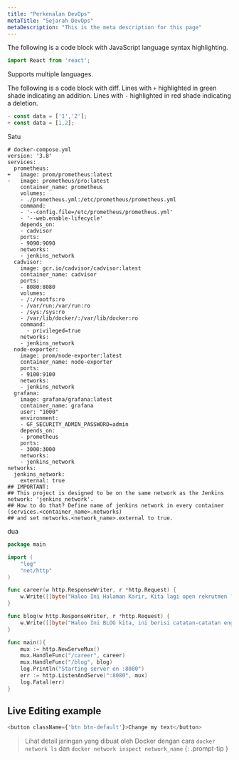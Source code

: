 ```yaml
---
title: "Perkenalan DevOps"
metaTitle: "Sejarah DevOps"
metaDescription: "This is the meta description for this page"
---
```


The following is a code block with JavaScript language syntax highlighting.

```javascript
import React from 'react';
```

Supports multiple languages.

The following is a code block with diff. Lines with `+` highlighted in green shade indicating an addition. Lines with `-` highlighted in red shade indicating a deletion.

```javascript
- const data = ['1','2'];
+ const data = [1,2];
```
Satu

```
# docker-compose.yml
version: '3.8'
services:
  prometheus:
+   image: prom/prometheus:latest
-   image: prometheus/pro:latest    
    container_name: prometheus
    volumes:
    - ./prometheus.yml:/etc/prometheus/prometheus.yml
    command:
    - '--config.file=/etc/prometheus/prometheus.yml'
    - '--web.enable-lifecycle'
    depends_on:
    - cadvisor
    ports:
    - 9090:9090
    networks:
    - jenkins_network
  cadvisor:
    image: gcr.io/cadvisor/cadvisor:latest
    container_name: cadvisor
    ports:
    - 8080:8080
    volumes:
    - /:/rootfs:ro
    - /var/run:/var/run:ro
    - /sys:/sys:ro
    - /var/lib/docker/:/var/lib/docker:ro
    command:
      - privileged=true
    networks:
    - jenkins_network
  node-exporter:
    image: prom/node-exporter:latest
    container_name: node-exporter
    ports:
    - 9100:9100
    networks:
    - jenkins_network
  grafana:
    image: grafana/grafana:latest
    container_name: grafana
    user: "1000"
    environment:
    - GF_SECURITY_ADMIN_PASSWORD=admin
    depends_on:
    - prometheus
    ports:
    - 3000:3000
    networks:
    - jenkins_network
networks:
  jenkins_network:
    external: true
## IMPORTANT:
## This project is designed to be on the same network as the Jenkins network: 'jenkins_network'.
## How to do that? Define name of jenkins network in every container (services.<container_name>.networks)
## and set networks.<network_name>.external to true.
```
dua

```go
package main

import (
	"log"
	"net/http"
)

func career(w http.ResponseWriter, r *http.Request) {
	w.Write([]byte("Haloo Ini Halaman Karir, Kita lagi open rekrutmen lhoo!!!"))
}

func blog(w http.ResponseWriter, r *http.Request) {
	w.Write([]byte("Haloo Ini BLOG kita, ini berisi catatan-catatan engineer kita lhoo!!"))
}

func main(){
	mux := http.NewServeMux()
	mux.HandleFunc("/career", career)
	mux.HandleFunc("/blog", blog)
	log.Println("Starting server on :8080")
	err := http.ListenAndServe(":8080", mux)
	log.Fatal(err)
}
```

## Live Editing example

```python python=true
<button className={'btn btn-default'}>Change my text</button>
```

> Lihat detail jaringan yang dibuat oleh Docker dengan cara `docker network ls` dan `docker network inspect network_name`
{: .prompt-tip }
